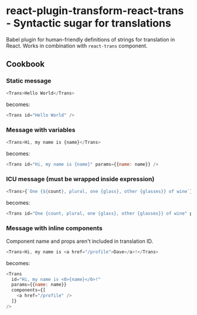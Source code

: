 react-plugin-transform-react-trans - Syntactic sugar for translations
=====================================================================

Babel plugin for human-friendly definitions of strings for translation in React.
Works in combination with `react-trans` component.

Cookbook
--------

### Static message

```js
<Trans>Hello World</Trans>
```

becomes:

```js
<Trans id="Hello World" />
```

### Message with variables

```js
<Trans>Hi, my name is {name}</Trans>
```

becomes:

```js
<Trans id="Hi, my name is {name}" params={{name: name}} />
```

### ICU message (must be wrapped inside expression)

```js
<Trans>{`One {${count}, plural, one {glass}, other {glasses}} of wine`}</Trans>
```

becomes:

```js
<Trans id="One {count, plural, one {glass}, other {glasses}} of wine" params={{count: count}} />
```

### Message with inline components

Component name and props aren't included in translation ID.

```js
<Trans>Hi, my name is <a href="/profile">Dave</a>!</Trans>
```

becomes:

```js
<Trans 
  id="Hi, my name is <0>{name}</0>!" 
  params={{name: name}} 
  components={[
    <a href="/profile" />
  ]}
/>
```
